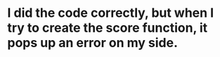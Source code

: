 # I did the code correctly, but when I try to create the score function, it pops up an error on my side.
